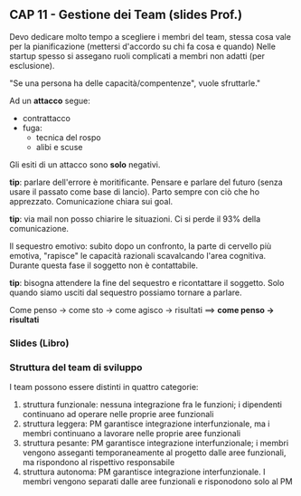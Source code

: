 ## CAP 11 - Gestione dei Team (slides Prof.)

Devo dedicare molto tempo a scegliere i membri del team, stessa cosa vale per la pianificazione (mettersi d'accordo su chi fa cosa e quando)
Nelle startup spesso si assegano ruoli complicati a membri non adatti (per esclusione).

"Se una persona ha delle capacità/compentenze", vuole sfruttarle."

Ad un **attacco** segue:

- contrattacco
- fuga:
    - tecnica del rospo
    - alibi e scuse

Gli esiti di un attacco sono **solo** negativi.

**tip**: parlare dell'errore è moritificante. Pensare e parlare del futuro (senza usare il passato come base di lancio). Parto sempre con ciò che ho apprezzato. Comunicazione chiara sui goal.

**tip**: via mail non posso chiarire le situazioni. Ci si perde il 93% della comunicazione.


Il sequestro emotivo: subito dopo un confronto, la parte di cervello più emotiva, "rapisce" le capacità razionali scavalcando l'area cognitiva. Durante questa fase il soggetto non è contattabile.

**tip**: bisogna attendere la fine del sequestro e ricontattare il soggetto. Solo quando siamo usciti dal sequestro possiamo tornare a parlare.

Come penso -> come sto -> come agisco -> risultati ==> **come penso -> risultati**


### Slides (Libro)

### Struttura del team di sviluppo

I team possono essere distinti in quattro categorie:

1. struttura funzionale: nessuna integrazione fra le funzioni; i dipendenti continuano ad operare nelle proprie aree funzionali
2. struttura leggera: PM garantisce integrazione interfunzionale, ma i membri continuano a lavorare nelle proprie aree funzionali
3. struttura pesante: PM garantisce integrazione interfunzionale; i membri vengono asseganti temporaneamente al progetto dalle aree funzionali, ma rispondono al rispettivo responsabile
4. struttura autonoma: PM garantisce integrazione interfunzionale. I membri vengono separati dalle aree funzionali e risponodono solo al PM


